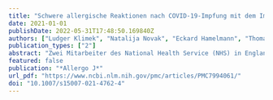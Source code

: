 ```yaml
---
title: "Schwere allergische Reaktionen nach COVID-19-Impfung mit dem Impfstoff von Pfizer/BioNTech in Großbritannien und USA"
date: 2021-01-01
publishDate: 2022-05-31T17:48:50.169840Z
authors: ["Ludger Klimek", "Natalija Novak", "Eckard Hamelmann", "Thomas Werfel", "Martin Wagenmann", "Christian Taube", "Andrea Bauer", "Hans F. Merk", "Uta Rabe", "Kirsten Jung", "Wolfgang W. Schlenter", "Johannes Ring", "Adam M. Chaker", "Wolfgang Wehrmann", "Sven Becker", "Norbert K. Mülleneisen", "Katja Nemat", "Wolfgang Czech", "Holger Wrede", "Randolf Brehler", "Thomas Fuchs", "Thilo Jakob", "Tobias Ankermann", "Sebastian M. Schmidt", "Michael Gerstlauer", "Christian Vogelberg", "Torsten Zuberbier", "Karin Hartmann", "Margitta Worm"]
publication_types: ["2"]
abstract: "Zwei Mitarbeiter des National Health Service (NHS) in England entwickelten nach der Verabreichung des BNT162b2-Impfstoffs von BionNTech gegen COVID-19 schwere allergische Reaktionen. Die britische Fachinformation für den BNT162b2-Impfstoff enthält bereits Hinweise auf eine Kontraindikation zur Anwendung bei Personen, die allergisch auf den Impfstoff oder einen seiner Bestandteile reagiert haben. Als Vorsichtsmaßnahme hat die englische Regulationsbehörde für Arzneimittel und Gesundheitsprodukte (MHRA) eine vorläufige Anleitung herausgegeben, \"Patienten mit schweren Allergien\" grundsätzlich nicht zu impfen. Allergische Reaktionen auf Impfstoffe sind sehr selten, aber Impfstoffkomponenten verursachen bekanntermaßen allergische Reaktionen. BNT162b2 ist ein Impfstoff, der auf einer in Lipidnanopartikel eingebetteten mRNA basiert und mit weiteren Substanzen angereichert wird, um den Transport in die Zellen zu ermöglichen. In der zentralen klinischen Phase-III-Studie wurde der BNT162b2-Impfstoff im Allgemeinen gut vertragen. Impfstoffe gelten als eine der wirksamsten Maßnahmen im Bereich der öffentlichen Gesundheit. Schwere allergische Reaktionen auf Impfstoffe sind selten, können jedoch lebensbedrohlich sein. Es ist ratsam, die Impfteams auf diese Gefahr aufmerksam zu machen und angemessene Vorsichtsmaßnahmen zu treffen, während mehr Erfahrungen mit dem neuen Impfstoff gesammelt werden."
featured: false
publication: "*Allergo J*"
url_pdf: "https://www.ncbi.nlm.nih.gov/pmc/articles/PMC7994061/"
doi: "10.1007/s15007-021-4762-4"
---
```


